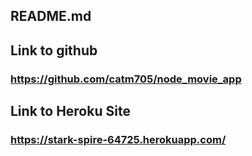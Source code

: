 ## README.md

## Link to github
### https://github.com/catm705/node_movie_app

## Link to Heroku Site
### https://stark-spire-64725.herokuapp.com/
